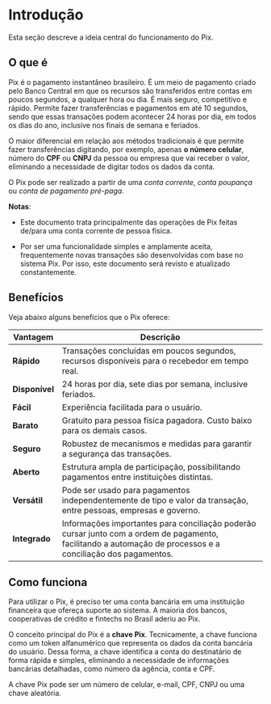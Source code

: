 # Introdução

Esta seção descreve a ideia central do funcionamento do Pix.

## O que é

Pix é o pagamento instantâneo brasileiro. É um meio de pagamento criado pelo Banco Central em que os recursos são transferidos entre contas em poucos segundos, a qualquer hora ou dia. É mais seguro, competitivo e rápido. Permite fazer transferências e pagamentos em até 10 segundos, sendo que essas transações podem acontecer 24 horas por dia, em todos os dias do ano, inclusive nos finais de semana e feriados.

O maior diferencial em relação aos métodos tradicionais é que permite fazer transferências digitando, por exemplo, apenas **o número celular**, número do **CPF** ou **CNPJ** da pessoa ou empresa que vai receber o valor, eliminando a necessidade de digitar todos os dados da conta.  

O Pix pode ser realizado a partir de uma _conta corrente_, _conta poupança_ ou _conta de pagamento pré-paga_.

**Notas**: 

- Este documento trata principalmente das operações de Pix feitas de/para uma conta corrente de pessoa física.

- Por ser uma funcionalidade simples e amplamente aceita, frequentemente novas transações são desenvolvidas com base no sistema Pix. Por isso, este documento será revisto e atualizado constantemente.

## Benefícios

Veja abaixo alguns benefícios que o Pix oferece:

| Vantagem | Descrição |
| ----------- | ----------- |
| **Rápido** | Transações concluídas em poucos segundos, recursos disponíveis para o recebedor em tempo real. |
| **Disponível** | 24 horas por dia, sete dias por semana, inclusive feriados. |
| **Fácil** | Experiência facilitada para o usuário. |
| **Barato** | Gratuito para pessoa física pagadora. Custo baixo para os demais casos. |
| **Seguro** | Robustez de mecanismos e medidas para garantir a segurança das transações. |
| **Aberto** | Estrutura ampla de participação, possibilitando pagamentos entre instituições distintas. |
| **Versátil** | Pode ser usado para pagamentos independentemente de tipo e valor da transação, entre pessoas, empresas e governo. |
| **Integrado** | Informações importantes para conciliação poderão cursar junto com a ordem de pagamento, facilitando a automação de processos e a conciliação dos pagamentos. |


## Como funciona

Para utilizar o Pix, é preciso ter uma conta bancária em uma instituição financeira que ofereça suporte ao sistema. A maioria dos bancos, cooperativas de crédito e fintechs no Brasil aderiu ao Pix. 

O conceito principal do Pix é a **chave Pix**. Tecnicamente, a chave funciona como um token alfanumérico que representa os dados da conta bancária do usuário. Dessa forma, a chave identifica a conta do destinatário de forma rápida e simples, eliminando a necessidade de informações bancárias detalhadas, como número da agência, conta e CPF.

A chave Pix pode ser um número de celular, e-mail, CPF, CNPJ ou uma chave aleatória. 
